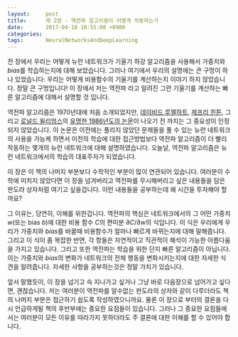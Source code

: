 ```yaml
---
layout:     post
title:      제 2장 - 역전파 알고리즘이 어떻게 작동하는가
date:       2017-04-18 18:55:08 +0900
categories: 
tags:       NeuralNetworksAndDeepLearning
---
```


전 장에서 우리는 어떻게 뉴런 네트워크가 기울기 하강 알고리즘을 사용해서 가중치와 $bias$를 학습하는지에 대해 보았습니다. 그러나 여기에서 우리의 설명에는 큰 구멍이 하나 있었습니다: 우리는 어떻게 비용함수의 기울기를 계산하는지 이야기 하지 않았습니다. 정말 큰 구멍입니다! 이 장에서 저는 역전파 라고 알려진 그런 기울기를 계산하는 빠른 알고리즘에 대해서 설명할 것 입니다.

역전파 알고리즘은 1970년대에 처음 소개되었지만, [데이비드 루멜하트][david_rumelhart], [제프리 힌튼][hinton], 그리고 [로널드 윌리엄스][ronald_williams]의 [유명한 1986년도의 논문][1986_paper]이 나오기 전 까지는 그 중요성이 인정되지 않았습니다. 이 논문은 이전에는 풀리지 않았던 문제들을 풀 수 있는 뉴런 네트워크의 사용을 가능케 하면서 이전의 학습에 대한 접근방법보다 역전파 알고리즘이 더 빨리 작동하는 몇개의 뉴런 네트워크에 대해 설명하였습니다. 오늘날, 역전파 알고리즘은 뉴런 네트워크에서의 학습의 대표주자가 되었습니다.

<!-- more -->

이 장은 이 책의 나머지 부분보다 수학적인 부분이 많이 연관되어 있습니다. 여러분이 수학에 미치지 않았다면 이 장을 넘겨버리고 역전파를 무시해버리고 싶은 내용들을 담은 판도라 상자처럼 여기고 싶을겁니다. 이런 내용들을 공부하는데 왜 시간을 투자해야 할까요?

그 이유는, 당연히, 이해를 위한겁니다. 역전파의 핵심은 네트워크에서의 그 어떤 가중치 $w$(또는 bias $b$)에 대한 비용 함수 $C$의 편미분 $\partial C/\partial w$의 식입니다. 이 식은 우리에게 우리가 가중치와 $bias$를 바꿀때 비용함수가 얼마나 빠르게 바뀌는지에 대해 말해줍니다. 그리고 이 식이 좀 복잡한 반면, 각 항들은 자연적이고 직관적이 해석이 가능한 아름다움을 가지고 있습니다. 그리고 또한 역전파는 학습을 위한 단지 빠른 알고리즘이 아닙니다. 이는 가중치와 $bias$의 변화가 네트워크의 전체 행동을 변화시키는지에 대한 자세한 식견을 알려줍니다. 자세한 사항을 공부하는것은 정말 가치가 있습니다.

앞서 말했듯이, 이 장을 넘기고 슥 지나가고 싶거나 그냥 바로 다음장으로 넘어가고 싶다면, 괜찮습니다. 저는 여러분이 역전파를 알수없는 판도라의 상자와 같이 다루더라도 책의 나머지 부분은 접근하기 쉽도록 작성하였으니까요. 물론 이 장으로 부터의 결론을 다시 언급하게될&nbsp;책의 후반부에는 중요한 요점들이 있습니다. 그러나 그 중요한 요점들에서는 여러분이 모든 이유를 따라가지 못하더라도 주 결론에 대한 이해를 할 수 있어야 합니다.

[david_rumelhart]: http://en.wikipedia.org/wiki/David_Rumelhart
[hinton]: http://www.cs.toronto.edu/~hinton/
[ronald_williams]: http://en.wikipedia.org/wiki/Ronald_J._Williams
[1986_paper]: http://www.nature.com/nature/journal/v323/n6088/pdf/323533a0.pdf